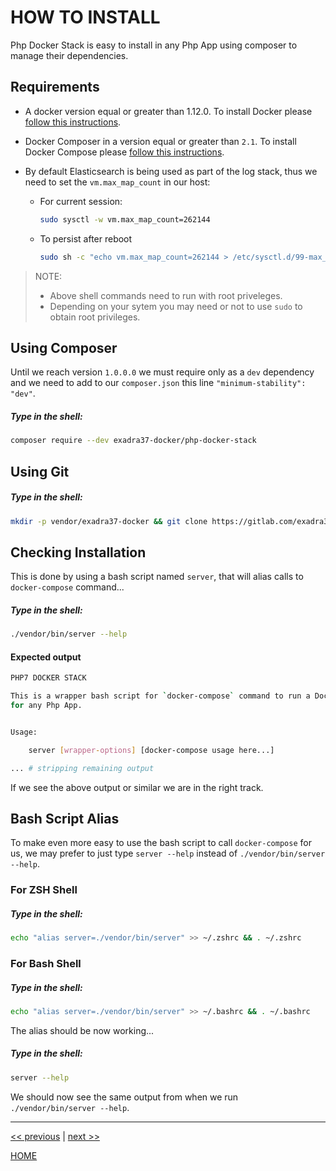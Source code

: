 # HOW TO INSTALL

Php Docker Stack is easy to install in any Php App using composer to manage their dependencies.


## Requirements

* A docker version equal or greater than 1.12.0. To install Docker please
   [follow this instructions](https://docs.docker.com/engine/installation/).
* Docker Composer in a version equal or greater than `2.1`. To install Docker
   Compose please [follow this instructions](https://docs.docker.com/compose/install/).
* By default Elasticsearch is being used as part of the log stack, thus we need to set the `vm.max_map_count` in our host:

    + For current session:

        ```bash
        sudo sysctl -w vm.max_map_count=262144
        ```
    + To persist after reboot

        ```bash
        sudo sh -c "echo vm.max_map_count=262144 > /etc/sysctl.d/99-max_map_count.conf"
        ```

> NOTE:
>
>   * Above shell commands need to run with root priveleges.
>   * Depending on your sytem you may need or not to use `sudo` to obtain root privileges.



## Using Composer

Until we reach version `1.0.0.0` we  must require only as a `dev` dependency and we need to add to our `composer.json` this line `"minimum-stability": "dev"`.

##### Type in the shell:

```bash
composer require --dev exadra37-docker/php-docker-stack
```


## Using Git

##### Type in the shell:

```bash
mkdir -p vendor/exadra37-docker && git clone https://gitlab.com/exadra37-docker/php/docker-stack.git vendor/exadra37-docker/php-docker-stack && ln -s ./../exadra37-docker/php-docker-stack/bin/server ./vendor/bin/server
```


## Checking Installation

This is done by using a bash script named `server`, that will alias calls to `docker-compose` command...

##### Type in the shell:

```bash
./vendor/bin/server --help
```

#### Expected output

```bash
PHP7 DOCKER STACK

This is a wrapper bash script for `docker-compose` command to run a Docker Stack
for any Php App.


Usage:

    server [wrapper-options] [docker-compose usage here...]

... # stripping remaining output

```

If we see the above output or similar we are in the right track.


## Bash Script Alias

To make even more easy to use the bash script to call `docker-compose` for us, we may prefer to just type `server --help`
instead of `./vendor/bin/server --help`.

### For ZSH Shell

##### Type in the shell:

```bash
echo "alias server=./vendor/bin/server" >> ~/.zshrc && . ~/.zshrc
```

### For Bash Shell

##### Type in the shell:

```bash
echo "alias server=./vendor/bin/server" >> ~/.bashrc && . ~/.bashrc
```

The alias should be now working...

##### Type in the shell:

```bash
server --help
```

We should now see the same output from when we run `./vendor/bin/server --help`.


---

[<< previous](https://gitlab.com/exadra37-docker/php/docker-stack/blob/master/docs/the-package/why_exists.md) | [next >>](https://gitlab.com/exadra37-docker/php/docker-stack/blob/master/docs/how-to/use.md)

[HOME](https://gitlab.com/exadra37-docker/php/docker-stack/blob/master/README.md)
